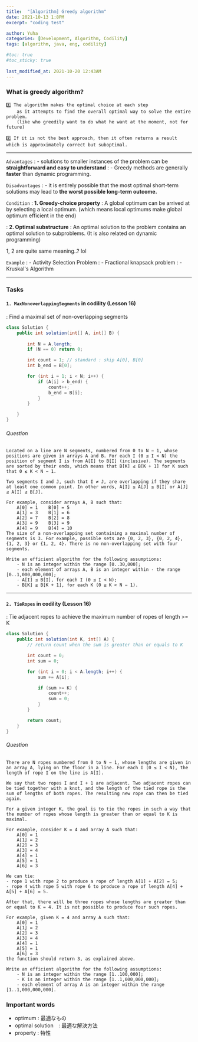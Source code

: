 ```yaml
---
title:  "[Algorithm] Greedy algorithm"
date: 2021-10-13 1:8PM
excerpt: "coding test"

author: Yuha
categories: [Development, Algorithm, Codility]
tags: [algorithm, java, eng, codility]

#toc: true
#toc_sticky: true
 
last_modified_at: 2021-10-20 12:43AM
---
```


### What is greedy algorithm?
```text
1️⃣ The algorithm makes the optimal choice at each step 
    as it attempts to find the overall optimal way to solve the entire problem.
    (like who greedily want to do what he want at the moment, not for future)

2️⃣ If it is not the best approach, then it often returns a result which is approximately correct but suboptimal.
```
---
`Advantages`
: - solutions to smaller instances of the problem can be **straightforward and easy to understand**
: - Greedy methods are generally **faster** than dynamic programming.

`Disadvantages`
: - it is entirely possible that the most optimal short-term solutions may lead to **the worst possible long-term outcome.**

`Condition`
: **1. Greedy-choice property**
    : A global optimum can be arrived at by selecting a local optimum. 
    (which means local optimums make global optimum efficient in the end)
    
: **2. Optimal substructure**
    : An optimal solution to the problem contains an optimal solution to subproblems.
    (It is also related on dynamic programming)

1, 2 are quite same meaning..? lol

`Example`
: - Activity Selection Problem
: - Fractional knapsack problem
: - Kruskal's Algorithm

---
### Tasks
#### `1. MaxNonoverlappingSegments` in codility (Lesson 16)
: Find a maximal set of non-overlapping segments


```java
class Solution { 
    public int solution(int[] A, int[] B) {
        
        int N = A.length;
        if (N == 0) return 0;

        int count = 1; // standard : skip A[0], B[0]
        int b_end = B[0];

        for (int i = 1; i < N; i++) {
            if (A[i] > b_end) {
                count++;
                b_end = B[i];
            }
        }

    } 
}
```

###### Question

```
Located on a line are N segments, numbered from 0 to N − 1, whose positions are given in arrays A and B. For each I (0 ≤ I < N) the position of segment I is from A[I] to B[I] (inclusive). The segments are sorted by their ends, which means that B[K] ≤ B[K + 1] for K such that 0 ≤ K < N − 1.

Two segments I and J, such that I ≠ J, are overlapping if they share at least one common point. In other words, A[I] ≤ A[J] ≤ B[I] or A[J] ≤ A[I] ≤ B[J].

For example, consider arrays A, B such that:
    A[0] = 1    B[0] = 5
    A[1] = 3    B[1] = 6
    A[2] = 7    B[2] = 8
    A[3] = 9    B[3] = 9
    A[4] = 9    B[4] = 10
The size of a non-overlapping set containing a maximal number of segments is 3. For example, possible sets are {0, 2, 3}, {0, 2, 4}, {1, 2, 3} or {1, 2, 4}. There is no non-overlapping set with four segments.

Write an efficient algorithm for the following assumptions:
    - N is an integer within the range [0..30,000];
    - each element of arrays A, B is an integer within - the range [0..1,000,000,000];
    - A[I] ≤ B[I], for each I (0 ≤ I < N);
    - B[K] ≤ B[K + 1], for each K (0 ≤ K < N − 1).
```

    
---
 
#### `2. TieRopes` in codility (Lesson 16)
: Tie adjacent ropes to achieve the maximum number of ropes of length >= K

```java
class Solution { 
    public int solution(int K, int[] A) {
        // return count when the sum is greater than or equals to K

        int count = 0;
        int sum = 0;

        for (int i = 0; i < A.length; i++) {
            sum += A[i];

            if (sum >= K) {
                count++;
                sum = 0;
            }
        }

        return count;
    } 
}
```


###### Question
```
There are N ropes numbered from 0 to N − 1, whose lengths are given in an array A, lying on the floor in a line. For each I (0 ≤ I < N), the length of rope I on the line is A[I].

We say that two ropes I and I + 1 are adjacent. Two adjacent ropes can be tied together with a knot, and the length of the tied rope is the sum of lengths of both ropes. The resulting new rope can then be tied again.

For a given integer K, the goal is to tie the ropes in such a way that the number of ropes whose length is greater than or equal to K is maximal.

For example, consider K = 4 and array A such that:
    A[0] = 1
    A[1] = 2
    A[2] = 3
    A[3] = 4
    A[4] = 1
    A[5] = 1
    A[6] = 3

We can tie:
- rope 1 with rope 2 to produce a rope of length A[1] + A[2] = 5;
- rope 4 with rope 5 with rope 6 to produce a rope of length A[4] + A[5] + A[6] = 5.

After that, there will be three ropes whose lengths are greater than or equal to K = 4. It is not possible to produce four such ropes.

For example, given K = 4 and array A such that:
    A[0] = 1
    A[1] = 2
    A[2] = 3
    A[3] = 4
    A[4] = 1
    A[5] = 1
    A[6] = 3
the function should return 3, as explained above.

Write an efficient algorithm for the following assumptions:
    - N is an integer within the range [1..100,000];
    - K is an integer within the range [1..1,000,000,000];
    - each element of array A is an integer within the range [1..1,000,000,000].
```
### Important words
- optimum : 最適なもの
- optimal solution　: 最適な解決方法
- property : 特性